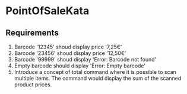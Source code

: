 # PointOfSaleKata

## Requirements

1. Barcode '12345' shoud display price '7,25€'
2. Barcode '23456' shoud display price '12,50€'
3. Barcode '99999' shoud display 'Error: Barcode not found'
4. Empty barcode should display 'Error: Empty barcode'
5. Introduce a concept of total command where it is possible to scan multiple items. The command would display the sum of the scanned product prices.
